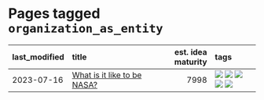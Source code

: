 # Pages tagged `organization_as_entity`

|last_modified|title|est. idea maturity|tags
|:---|:---|---:|:---|
|2023-07-16|[What is it like to be NASA?](../what_is_it_like_to_be_nasa.md)|7998|[![](https://img.shields.io/badge/tag-disunity_of_identity-dd597e)](../tags/disunity_of_identity.md) [![](https://img.shields.io/badge/tag-organization_as_entity-e8ae48)](../tags/organization_as_entity.md) [![](https://img.shields.io/badge/tag-philosophy-a68128)](../tags/philosophy.md) [![](https://img.shields.io/badge/tag-society_of_mind-b5ec2c)](../tags/society_of_mind.md) [![](https://img.shields.io/badge/tag-theory_of_mind-f76896)](../tags/theory_of_mind.md)|